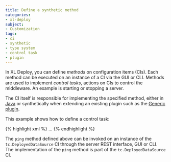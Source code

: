```yaml
---
title: Define a synthetic method
categories:
- xl-deploy
subject:
- Customization
tags:
- ci
- synthetic
- type system
- control task
- plugin
---
```


In XL Deploy, you can define _methods_ on configuration items (CIs). Each method can be executed on an instance of a CI via the GUI or CLI. Methods are used to implement _control tasks_, actions on CIs to control the middleware. An example is starting or stopping a server. 

The CI itself is responsible for implementing the specified method, either in [Java](/xl-deploy/how-to/create-an-xl-deploy-plugin.html) or synthetically when extending an existing plugin such as the [Generic plugin](/xl-deploy/concept/introduction-to-the-xl-deploy-generic-plugin.html).

This example shows how to define a control task:

{% highlight xml %}
<type type="tc.DeployedDataSource" extends="generic.ProcessedTemplate" deployable-type="tc.DataSource"
      container-type="tc.Server">
    <generate-deployable type="tc.DataSource" extends="generic.Resource"/>
    ...
    <method name="ping" description="Test whether the datasource is available"/>
</type>
{% endhighlight %}

The `ping` method defined above can be invoked on an instance of the `tc.DeployedDataSource` CI through the server REST interface, GUI or CLI. The implementation of the `ping` method is part of the `tc.DeployedDataSource` CI.

